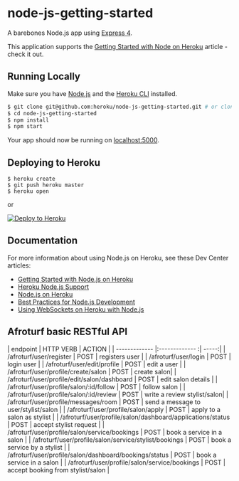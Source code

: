 # node-js-getting-started

A barebones Node.js app using [Express 4](http://expressjs.com/).

This application supports the [Getting Started with Node on Heroku](https://devcenter.heroku.com/articles/getting-started-with-nodejs) article - check it out.

## Running Locally

Make sure you have [Node.js](http://nodejs.org/) and the [Heroku CLI](https://cli.heroku.com/) installed.

```sh
$ git clone git@github.com:heroku/node-js-getting-started.git # or clone your own fork
$ cd node-js-getting-started
$ npm install
$ npm start
```

Your app should now be running on [localhost:5000](http://localhost:5000/).

## Deploying to Heroku

```
$ heroku create
$ git push heroku master
$ heroku open
```
or

[![Deploy to Heroku](https://www.herokucdn.com/deploy/button.png)](https://heroku.com/deploy)

## Documentation

For more information about using Node.js on Heroku, see these Dev Center articles:

- [Getting Started with Node.js on Heroku](https://devcenter.heroku.com/articles/getting-started-with-nodejs)
- [Heroku Node.js Support](https://devcenter.heroku.com/articles/nodejs-support)
- [Node.js on Heroku](https://devcenter.heroku.com/categories/nodejs)
- [Best Practices for Node.js Development](https://devcenter.heroku.com/articles/node-best-practices)
- [Using WebSockets on Heroku with Node.js](https://devcenter.heroku.com/articles/node-websockets)

## Afroturf basic RESTful API


| endpoint        | HTTP VERB           | ACTION  |
| -------------   |:-------------       :| -----:|
| /afroturf/user/register      | POST         | registers user |
| /afroturf/user/login     | POST              |    login user |
| /afroturf/user/edit/profile | POST            |    edit a user |
| /afroturf/user/profile/create/salon | POST           |    create salon|
| /afroturf/user/profile/edit/salon/dashboard | POST            |   edit salon details |
| /afroturf/user/profile/salon/:id/follow | POST            |    follow salon |
| /afroturf/user/profile/salon/:id/review | POST            |    write a review stylist/salon|
| /afroturf/user/profile/messages/room | POST            |    send a message to user/stylist/salon |
| /afroturf/user/profile/salon/apply | POST            |    apply to a salon as stylist |
| /afroturf/user/profile/salon/dashboard/applications/status | POST            |    accept stylist request |
| /afroturf/user/profile/salon/service/bookings | POST            |    book a service in a salon |
| /afroturf/user/profile/salon/service/stylist/bookings | POST            |    book a service by a stylist |
| /afroturf/user/profile/salon/dashboard/bookings/status | POST            |    book a service in a salon |
| /afroturf/user/profile/salon/service/bookings | POST            |    accept booking from stylist/salon |

